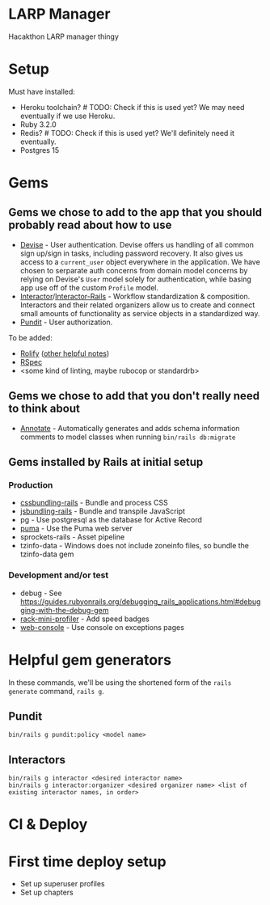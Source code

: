 # LARP Manager

Hacakthon LARP manager thingy

# Setup
Must have installed:
* Heroku toolchain? # TODO: Check if this is used yet? We may need eventually if we use Heroku.
* Ruby 3.2.0
* Redis? # TODO: Check if this is used yet? We'll definitely need it eventually.
* Postgres 15

# Gems
## Gems we chose to add to the app that you should probably read about how to use
* [Devise](https://github.com/heartcombo/devise) - User authentication. Devise offers us handling of all common sign up/sign in tasks, including password recovery. It also gives us access to a `current_user` object everywhere in the application. We have chosen to serparate auth concerns from domain model concerns by relying on Devise's `User` model solely for authentication, while basing app use off of the custom `Profile` model.
* [Interactor](https://github.com/collectiveidea/interactor)/[Interactor-Rails](https://github.com/collectiveidea/interactor-rails) - Workflow standardization & composition. Interactors and their related organizers allow us to create and connect small amounts of functionality as service objects in a standardized way.
* [Pundit](https://github.com/varvet/pundit) - User authorization.

To be added:
* [Rolify](https://github.com/RolifyCommunity/rolify) ([other helpful notes](https://github.com/RolifyCommunity/rolify/wiki/Usage))
* [RSpec](https://github.com/rspec/rspec-rails)
* <some kind of linting, maybe rubocop or standardrb>

## Gems we chose to add that you don't really need to think about
* [Annotate](https://github.com/ctran/annotate_models) - Automatically generates and adds schema information comments to model classes when running `bin/rails db:migrate`

## Gems installed by Rails at initial setup
### Production
* [cssbundling-rails](https://github.com/rails/cssbundling-rails) - Bundle and process CSS
* [jsbundling-rails](https://github.com/rails/jsbundling-rails) - Bundle and transpile JavaScript
* pg - Use postgresql as the database for Active Record
* [puma](https://github.com/puma/puma) - Use the Puma web server
* sprockets-rails - Asset pipeline
* tzinfo-data - Windows does not include zoneinfo files, so bundle the tzinfo-data gem

### Development and/or test
* debug - See https://guides.rubyonrails.org/debugging_rails_applications.html#debugging-with-the-debug-gem
* [rack-mini-profiler](https://github.com/MiniProfiler/rack-mini-profiler) - Add speed badges
* [web-console](https://github.com/rails/web-console) - Use console on exceptions pages

# Helpful gem generators
In these commands, we'll be using the shortened form of the `rails generate` command, `rails g`.
## Pundit
```
bin/rails g pundit:policy <model name>
```

## Interactors
```
bin/rails g interactor <desired interactor name>
bin/rails g interactor:organizer <desired organizer name> <list of existing interactor names, in order>
```

# CI & Deploy


# First time deploy setup
* Set up superuser profiles
* Set up chapters
